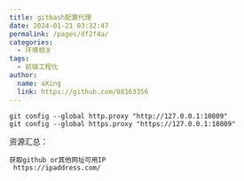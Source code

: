 ```yaml
---
title: gitbash配置代理
date: 2024-01-21 03:32:47
permalink: /pages/df2f4a/
categories:
  - 环境相关
tags:
  - 前端工程化
author: 
  name: aXing
  link: https://github.com/08163356
---
```





```stylus
git config --global http.proxy "http://127.0.0.1:10809"
git config --global https.proxy "https://127.0.0.1:10809"
```

资源汇总：

```
获取github or其他网址可用IP
 https://ipaddress.com/
```

